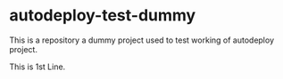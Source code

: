 # autodeploy-test-dummy
This is a repository a dummy project used to test working of autodeploy project.

This is 1st Line.